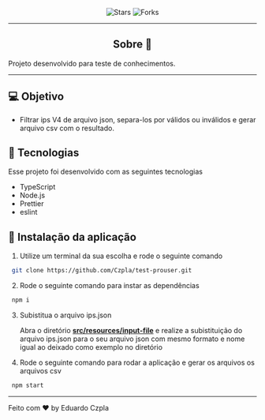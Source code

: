 <p align="center">
  <img src="https://img.shields.io/github/stars/Czpla/test-prouser?label=stars&message=MIT&color=000000&labelColor=0c6dff" alt="Stars">
  <img src="https://img.shields.io/github/forks/Czpla/test-prouser?label=forks&message=MIT&color=000000&labelColor=0c6dff" alt="Forks">     
</p>

---

<h2 align="center">Sobre 📖</h2>

Projeto desenvolvido para teste de conhecimentos.

---

## 💻 Objetivo

-   Filtrar ips V4 de arquivo json, separa-los por válidos ou inválidos e gerar arquivo csv com o resultado.

## 🚀 Tecnologias

Esse projeto foi desenvolvido com as seguintes tecnologias

-   TypeScript
-   Node.js
-   Prettier
-   eslint

## 🎯 Instalação da aplicação

1.  Utilize um terminal da sua escolha e rode o seguinte comando

```bash
 git clone https://github.com/Czpla/test-prouser.git
```

2. Rode o seguinte comando para instar as dependências

```bash
 npm i
```

3. Subistitua o arquivo ips.json

    Abra o diretório **[src/resources/input-file](src/resources/input-file)** e realize a subistituição do arquivo ips.json para o seu arquivo json com mesmo formato e nome igual ao deixado como exemplo no diretório

4. Rode o seguinte comando para rodar a aplicação e gerar os arquivos os arquivos csv

```bash
 npm start
```

---

Feito com ♥ by Eduardo Czpla
